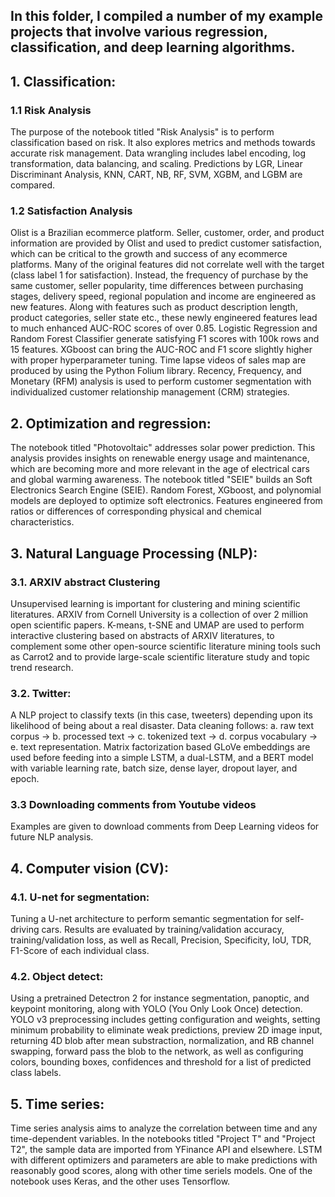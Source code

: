 ## In this folder, I compiled a number of my example projects that involve various regression, classification, and deep learning algorithms.



##   1. Classification:
### 1.1 Risk Analysis
   The purpose of the notebook titled "Risk Analysis" is to perform classification based on risk. It also explores metrics and methods towards accurate risk management. Data wrangling includes label encoding, log transformation, data balancing, and scaling. Predictions by LGR, Linear Discriminant Analysis, KNN, CART, NB, RF, SVM, XGBM, and LGBM are compared.
### 1.2 Satisfaction Analysis
   Olist is a Brazilian ecommerce platform. Seller, customer, order, and product information are provided by Olist and used to predict customer satisfaction, which can be critical to the growth and success of any ecommerce platforms. Many of the original features did not correlate well with the target (class label 1 for satisfaction). Instead, the frequency of purchase by the same customer, seller popularity, time differences between purchasing stages, delivery speed, regional population and income are engineered as new features. Along with features such as product description length, product categories, seller state etc., these newly engineered features lead to much enhanced AUC-ROC scores of over 0.85. Logistic Regression and Random Forest Classifier generate satisfying F1 scores with 100k rows and 15 features. XGboost can bring the AUC-ROC and F1 score slightly higher with proper hyperparameter tuning. Time lapse videos of sales map are produced by using the Python Folium library. Recency, Frequency, and Monetary (RFM) analysis is used to perform customer segmentation with individualized customer relationship management (CRM) strategies.

##   2. Optimization and regression:
   The notebook titled "Photovoltaic" addresses solar power prediction. This analysis provides insights on renewable energy usage and maintenance, which are becoming more and more relevant in the age of electrical cars and global warming awareness.
   The notebook titled "SEIE" builds an Soft Electronics Search Engine (SEIE). Random Forest, XGboost, and polynomial models are deployed to optimize soft electronics. Features engineered from ratios or differences of corresponding physical and chemical characteristics. 

## 3. Natural Language Processing (NLP):
### 3.1. ARXIV abstract Clustering
   Unsupervised learning is important for clustering and mining scientific literatures. ARXIV from Cornell University is a collection of over 2 million open scientific papers. K-means, t-SNE and UMAP are used to perform interactive clustering based on abstracts of ARXIV literatures, to complement some other open-source scientific literature mining tools such as Carrot2 and to provide large-scale scientific literature study and topic trend research.
### 3.2. Twitter:
   A NLP project to classify texts (in this case, tweeters) depending upon its likelihood of being about a real disaster. Data cleaning follows: a. raw text corpus -> b. processed text -> c. tokenized text -> d. corpus vocabulary -> e. text representation. Matrix factorization based GLoVe embeddings are used before feeding into a simple LSTM, a dual-LSTM, and a BERT model with variable learning rate, batch size, dense layer, dropout layer, and epoch.
### 3.3 Downloading comments from Youtube videos
   Examples are given to download comments from Deep Learning videos for future NLP analysis.

## 4. Computer vision (CV):
### 4.1. U-net for segmentation: 
   Tuning a U-net architecture to perform semantic segmentation for self-driving cars. Results are evaluated by training/validation accuracy, training/validation loss, as well as Recall, Precision, Specificity, IoU, TDR, F1-Score of each individual class.
### 4.2. Object detect: 
   Using a pretrained Detectron 2 for instance segmentation, panoptic, and keypoint monitoring, along with YOLO (You Only Look Once) detection. YOLO v3 preprocessing includes getting configuration and weights, setting minimum probability to eliminate weak predictions, preview 2D image input, returning 4D blob after mean substraction, normalization, and RB channel swapping, forward pass the blob to the network, as well as configuring colors, bounding boxes, confidences and threshold for a list of predicted class labels.


##  5. Time series: 
   Time series analysis aims to analyze the correlation between time and any time-dependent variables. In the notebooks titled "Project T" and "Project T2", the sample data are imported from YFinance API and elsewhere. LSTM with different optimizers and parameters are able to make predictions with reasonably good scores, along with other time seriels models. One of the notebook uses Keras, and the other uses Tensorflow.
   
